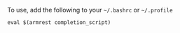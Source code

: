 To use, add the following to your `~/.bashrc` or `~/.profile`

    eval $(armrest completion_script)
